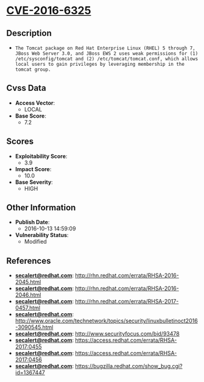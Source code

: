 
# [CVE-2016-6325](https://cve.mitre.org/cgi-bin/cvename.cgi?name=CVE-2016-6325)

## Description

- `The Tomcat package on Red Hat Enterprise Linux (RHEL) 5 through 7, JBoss Web Server 3.0, and JBoss EWS 2 uses weak permissions for (1) /etc/sysconfig/tomcat and (2) /etc/tomcat/tomcat.conf, which allows local users to gain privileges by leveraging membership in the tomcat group.`

## Cvss Data

- **Access Vector**:
  - LOCAL
- **Base Score**:
  - 7.2

## Scores

- **Exploitability Score**:
  - 3.9
- **Impact Score**:
  - 10.0
- **Base Severity**:
  - HIGH

## Other Information

- **Publish Date**:
  - 2016-10-13 14:59:09
- **Vulnerability Status**:
  - Modified

## References

- **secalert@redhat.com**: http://rhn.redhat.com/errata/RHSA-2016-2045.html
- **secalert@redhat.com**: http://rhn.redhat.com/errata/RHSA-2016-2046.html
- **secalert@redhat.com**: http://rhn.redhat.com/errata/RHSA-2017-0457.html
- **secalert@redhat.com**: http://www.oracle.com/technetwork/topics/security/linuxbulletinoct2016-3090545.html
- **secalert@redhat.com**: http://www.securityfocus.com/bid/93478
- **secalert@redhat.com**: https://access.redhat.com/errata/RHSA-2017:0455
- **secalert@redhat.com**: https://access.redhat.com/errata/RHSA-2017:0456
- **secalert@redhat.com**: https://bugzilla.redhat.com/show_bug.cgi?id=1367447
